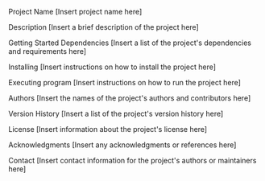 Project Name
[Insert project name here]

Description
[Insert a brief description of the project here]

Getting Started
Dependencies
[Insert a list of the project's dependencies and requirements here]

Installing
[Insert instructions on how to install the project here]

Executing program
[Insert instructions on how to run the project here]

Authors
[Insert the names of the project's authors and contributors here]

Version History
[Insert a list of the project's version history here]

License
[Insert information about the project's license here]

Acknowledgments
[Insert any acknowledgments or references here]

Contact
[Insert contact information for the project's authors or maintainers here]
